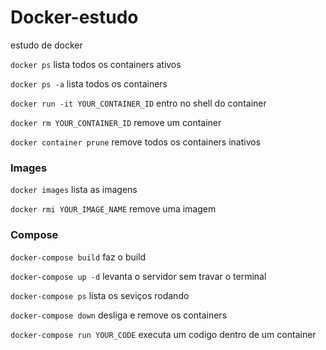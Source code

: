 # Docker-estudo

estudo de docker

`docker ps` lista todos os containers ativos

`docker ps -a` lista todos os containers

`docker run -it YOUR_CONTAINER_ID` entro no shell do container

`docker rm YOUR_CONTAINER_ID` remove um container

`docker container prune` remove todos os containers inativos

### Images

`docker images` lista as imagens

`docker rmi YOUR_IMAGE_NAME` remove uma imagem

### Compose

`docker-compose build` faz o build

`docker-compose up -d` levanta o servidor sem travar o terminal

`docker-compose ps` lista os seviços rodando

`docker-compose down` desliga e remove os containers

`docker-compose run YOUR_CODE` executa um codigo dentro de um container
